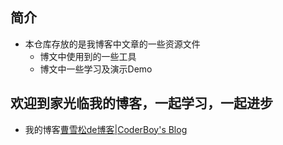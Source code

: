 ## 简介
- 本仓库存放的是我博客中文章的一些资源文件
    - 博文中使用到的一些工具
    - 博文中一些学习及演示Demo

## 欢迎到家光临我的博客，一起学习，一起进步
- 我的博客[曹雪松de博客|CoderBoy's Blog](https://sevencho.github.io/)



